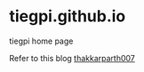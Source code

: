 # tiegpi.github.io
tiegpi home page

Refer to this blog [thakkarparth007](https://thakkarparth007.github.io/)
